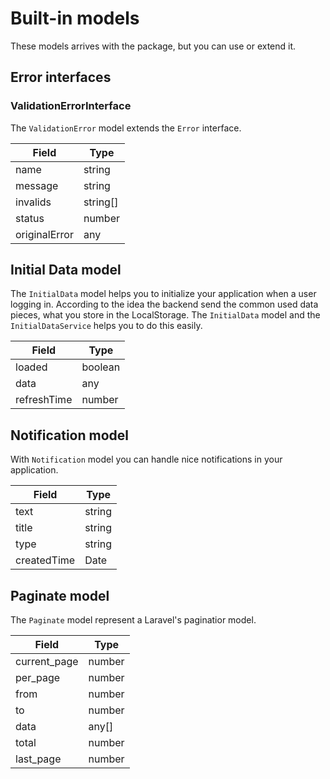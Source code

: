# Built-in models

These models arrives with the package, but you can use or extend it.

## Error interfaces

### ValidationErrorInterface

The `ValidationError` model extends the `Error` interface.

| Field         | Type     |
|---------------|----------|
| name          | string   |
| message       | string   |
| invalids      | string[] |
| status        | number   |
| originalError | any      |

## Initial Data model

The `InitialData` model helps you to initialize your application when a user logging in. According to the idea the backend send the common used data pieces, what you store in the LocalStorage. The `InitialData` model and the `InitialDataService` helps you to do this easily.

| Field       | Type    |
|-------------|---------|
| loaded      | boolean |
| data        | any     |
| refreshTime | number  |

## Notification model

With `Notification` model you can handle nice notifications in your application.

| Field       | Type   |
|-------------|--------|
| text        | string |
| title       | string |
| type        | string |
| createdTime | Date   |

## Paginate model

The `Paginate` model represent a Laravel's paginatior model.

| Field        | Type   |
|--------------|--------|
| current_page | number |
| per_page     | number |
| from         | number |
| to           | number |
| data         | any[]  |
| total        | number |
| last_page    | number |
